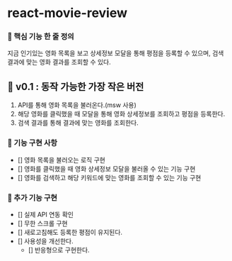 # react-movie-review

### 🚀 핵심 기능 한 줄 정의

지금 인기있는 영화 목록을 보고 상세정보 모달을 통해 평점을 등록할 수 있으며, 검색 결과에 맞는 영화 결과를 조회할 수 있다.

## 🤖 v0.1 : 동작 가능한 가장 작은 버전

1. API를 통해 영화 목록을 불러온다.(msw 사용)
2. 해당 영화를 클릭했을 때 모달을 통해 영화 상세정보를 조회하고 평점을 등록한다.
3. 검색 결과를 통해 결과에 맞는 영화를 조회한다.

### 🎯 기능 구현 사항

- [] 영화 목록을 불러오는 로직 구현
- [] 영화를 클릭했을 때 영화 상세정보 모달을 불러올 수 있는 기능 구현
- [] 영화를 검색하고 해당 키워드에 맞는 영화를 조회할 수 있는 기능 구현

### 🎯 추가 기능 구현

- [] 실제 API 연동 확인
- [] 무한 스크롤 구현
- [] 새로고침해도 등록한 평점이 유지된다.
- [] 사용성을 개선한다.
  - [] 반응형으로 구현한다.
